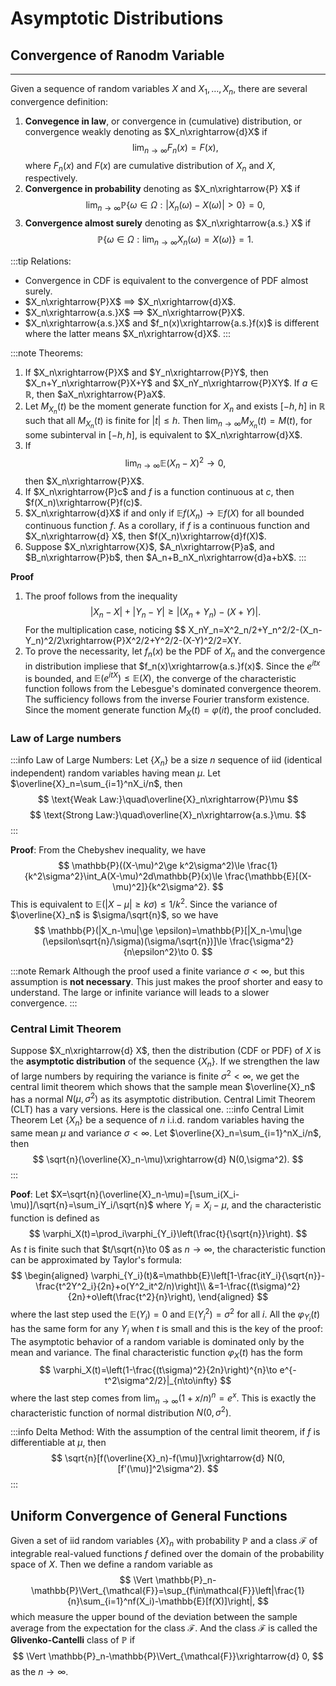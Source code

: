 # Asymptotic Distributions


## Convergence of Ranodm Variable
---
Given a sequence of random variables $X$ and $X_1,\dots, X_n$, there are several convergence definition:
1. **Convegence in law**, or convergence in (cumulative) distribution, or convergence weakly denoting as $X_n\xrightarrow{d}X$ if
$$
\lim_{n\to\infty}F_n(x)=F(x),
$$
where $F_n(x)$ and $F(x)$ are cumulative distribution of $X_n$ and $X$, respectively. 
2. **Convergence in probability** denoting as $X_n\xrightarrow{P} X$ if
$$
\lim_{n\to\infty} \mathbb{P}\left\lbrace \omega\in \Omega:|X_n(\omega)-X(\omega)|>0\right \rbrace = 0,
$$ 
3. **Convergence almost surely** denoting as $X_n\xrightarrow{a.s.} X$ if
$$
\mathbb{P}\left\lbrace \omega\in \Omega: \lim_{n\to\infty}X_n(\omega)=X(\omega)\right\rbrace = 1.
$$

:::tip Relations:
* Convergence in CDF is equivalent to the convergence of PDF almost surely. 
* $X_n\xrightarrow{P}X$ $\implies$ $X_n\xrightarrow{d}X$. 
* $X_n\xrightarrow{a.s.}X$ $\implies$ $X_n\xrightarrow{P}X$. 
* $X_n\xrightarrow{a.s.}X$ and $f_n(x)\xrightarrow{a.s.}f(x)$ is different where the latter means $X_n\xrightarrow{d}X$.
:::

:::note Theorems:
1. If $X_n\xrightarrow{P}X$ and $Y_n\xrightarrow{P}Y$, then $X_n+Y_n\xrightarrow{P}X+Y$ and $X_nY_n\xrightarrow{P}XY$. If $a\in\mathbb{R}$, then $aX_n\xrightarrow{P}aX$.
2. Let $M_{X_n}(t)$ be the moment generate function for $X_n$ and exists $[-h,h]$ in $\mathbb{R}$ such that all $M_{X_n}(t)$ is finite for $|t|\le h$. Then $\lim_{n\to\infty}M_{X_n}(t)=M(t)$, for some subinterval in $[-h,h]$, is equivalent to $X_n\xrightarrow{d}X$.
3. If 
$$
\lim_{n\to\infty}\mathbb{E}(X_n-X)^2\to 0,
$$
then $X_n\xrightarrow{P}X$.  
4. If $X_n\xrightarrow{P}c$ and $f$ is a function continuous at $c$, then $f(X_n)\xrightarrow{P}f(c)$.
5. $X_n\xrightarrow{d}X$ if and only if $\mathbb{E}f(X_n)\to \mathbb{E}f(X)$ for all bounded continuous function $f$. As a corollary, if $f$ is a continuous function and $X_n\xrightarrow{d} X$, then $f(X_n)\xrightarrow{d}f(X)$. 
6. Suppose $X_n\xrightarrow{X}$, $A_n\xrightarrow{P}a$, and $B_n\xrightarrow{P}b$, then $A_n+B_nX_n\xrightarrow{d}a+bX$.
:::

**Proof**
1. The proof follows from the inequality
$$
|X_n-X|+|Y_n-Y|\ge |(X_n+Y_n)-(X+Y)|.
$$
For the multiplication case, noticing
$$
X_nY_n=X^2_n/2+Y_n^2/2-(X_n-Y_n)^2/2\xrightarrow{P}X^2/2+Y^2/2-(X-Y)^2/2=XY.
2. To prove the necessarity, let $f_n(x)$ be the PDF of $X_n$ and the convergence in distribution impliese that $f_n(x)\xrightarrow{a.s.}f(x)$. Since the $e^{itx}$ is bounded, and $\mathbb{E}(e^{itX})\le \mathbb{E}(X)$, the converge of the characteristic function follows from the Lebesgue's dominated convergence theorem.
The sufficiency follows from the inverse Fourier transform existence. Since the moment generate function $M_X(t)=\varphi(it)$, the proof concluded.

### Law of Large numbers
:::info Law of Large Numbers:
Let $\lbrace X_n\rbrace$ be a size $n$ sequence of iid (identical independent) random variables having mean $\mu$. Let $\overline{X}_n=\sum_{i=1}^nX_i/n$, then
$$
\text{Weak Law:}\quad\overline{X}_n\xrightarrow{P}\mu
$$
$$
\text{Strong Law:}\quad\overline{X}_n\xrightarrow{a.s.}\mu.
$$
:::

**Proof**:
From the Chebyshev inequality, we have
$$
\mathbb{P}((X-\mu)^2\ge k^2\sigma^2)\le \frac{1}{k^2\sigma^2}\int_A(X-\mu)^2d\mathbb{P}(x)\le \frac{\mathbb{E}[(X-\mu)^2]}{k^2\sigma^2}.
$$
This is equivalent to $\mathbb{E}(|X-\mu|\ge k\sigma)\le 1/k^2$. Since the variance of $\overline{X}_n$ is $\sigma/\sqrt{n}$, so we have
$$
\mathbb{P}(|X_n-\mu|\ge \epsilon)=\mathbb{P}[|X_n-\mu|\ge (\epsilon\sqrt{n}/\sigma)(\sigma/\sqrt{n})]\le \frac{\sigma^2}{n\epsilon^2}\to 0.
$$

:::note Remark
Although the proof used a finite variance $\sigma<\infty$, but this assumption is **not necessary**. This just makes the proof shorter and easy to understand. The large or infinite variance will leads to a slower convergence. 
:::

### Central Limit Theorem
Suppose $X_n\xrightarrow{d} X$, then the distribution (CDF or PDF) of $X$ is the **asymptotic distribution** of the sequence $\lbrace X_n\rbrace$. If we strengthen the law of large numbers by requiring the variance is finite $\sigma^2<\infty$, we get the central limit theorem which shows that the sample mean $\overline{X}_n$ has a normal $N(\mu,\sigma^2)$ as its asymptotic distribution. Central Limit Theorem (CLT) has a vary versions. Here is the classical one.
:::info Central Limit Theorem 
Let $\lbrace X_n\rbrace$ be a sequence of $n$ i.i.d. random variables having the same mean $\mu$ and variance $\sigma<\infty$. Let $\overline{X}_n=\sum_{i=1}^nX_i/n$, then
$$
\sqrt{n}(\overline{X}_n-\mu)\xrightarrow{d} N(0,\sigma^2).
$$
:::

**Poof**: Let $X=\sqrt{n}(\overline{X}_n-\mu)=[\sum_i(X_i-\mu)]/\sqrt{n}=\sum_iY_i/\sqrt{n}$ where $Y_i=X_i-\mu$, and the characteristic function is defined as 
$$
\varphi_X(t)=\prod_i\varphi_{Y_i}\left(\frac{t}{\sqrt{n}}\right).
$$
As $t$ is finite such that $t/\sqrt{n}\to 0$ as $n\to \infty$, the characteristic function can be approximated by Taylor's formula:
$$
\begin{aligned}
\varphi_{Y_i}(t)&=\mathbb{E}\left[1-\frac{itY_i}{\sqrt{n}}-\frac{t^2Y^2_i}{2n}+o(Y^2_it^2/n)\right]\\
&=1-\frac{(t\sigma)^2}{2n}+o\left(\frac{t^2}{n}\right),
\end{aligned}
$$
where the last step used the $\mathbb{E}(Y_i)=0$ and $\mathbb{E}(Y_i^2)=\sigma^2$ for all $i$.
All the $\varphi_{Y_i}(t)$ has the same form for any $Y_i$ when $t$ is small and this is the key of the proof: The asymptotic behavior of a random variable is dominated only by the mean and variance. The final characteristic function $\varphi_X(t)$ has the form
$$
\varphi_X(t)=\left(1-\frac{(t\sigma)^2}{2n}\right)^{n}\to e^{-t^2\sigma^2/2}|_{n\to\infty}
$$
where the last step comes from $\lim_{n\to\infty}(1+x/n)^{n}=e^x$. This is exactly the characteristic function of normal distribution $N(0,\sigma^2)$.


:::info Delta Method:
With the assumption of the central limit theorem, if $f$ is differentiable at $\mu$, then
$$
\sqrt{n}[f(\overline{X}_n)-f(\mu)]\xrightarrow{d} N(0,[f'(\mu)]^2\sigma^2).
$$
:::

## Uniform Convergence of General Functions
Given a set of iid random variables $\lbrace X\rbrace_n$ with probability $\mathbb{P}$ and a class $\mathcal{F}$ of integrable real-valued functions $f$ defined over the domain of the probability space of $X$. Then we define a random variable as
$$
\Vert \mathbb{P}_n-\mathbb{P}\Vert_{\mathcal{F}}=\sup_{f\in\mathcal{F}}\left|\frac{1}{n}\sum_{i=1}^nf(X_i)-\mathbb{E}[f(X)]\right|,
$$
which measure the upper bound of the deviation between the sample average from the expectation for the class $\mathcal{F}$. And the class $\mathcal{F}$ is called the **Glivenko-Cantelli** class of $\mathbb{P}$ if
$$
\Vert \mathbb{P}_n-\mathbb{P}\Vert_{\mathcal{F}}\xrightarrow{d} 0,
$$
as the $n\to\infty$. 